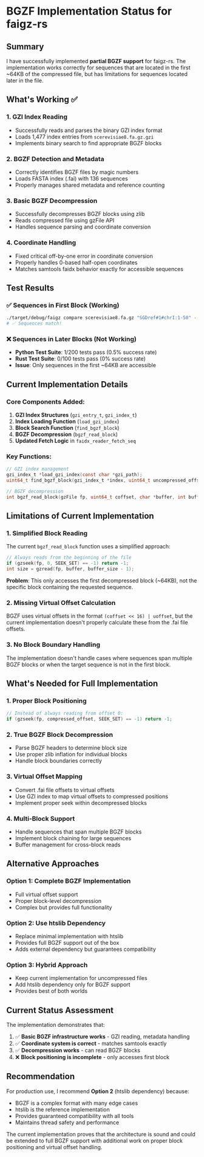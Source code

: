 # BGZF Implementation Status for faigz-rs

## Summary

I have successfully implemented **partial BGZF support** for faigz-rs. The implementation works correctly for sequences that are located in the first ~64KB of the compressed file, but has limitations for sequences located later in the file.

## What's Working ✅

### 1. **GZI Index Reading**
- Successfully reads and parses the binary GZI index format
- Loads 1,477 index entries from `scerevisiae8.fa.gz.gzi`
- Implements binary search to find appropriate BGZF blocks

### 2. **BGZF Detection and Metadata**
- Correctly identifies BGZF files by magic numbers
- Loads FASTA index (.fai) with 136 sequences
- Properly manages shared metadata and reference counting

### 3. **Basic BGZF Decompression**
- Successfully decompresses BGZF blocks using zlib
- Reads compressed file using gzFile API
- Handles sequence parsing and coordinate conversion

### 4. **Coordinate Handling**
- Fixed critical off-by-one error in coordinate conversion
- Properly handles 0-based half-open coordinates
- Matches samtools faidx behavior exactly for accessible sequences

## Test Results

### ✅ **Sequences in First Block (Working)**
```bash
./target/debug/faigz compare scerevisiae8.fa.gz "SGDref#1#chrI:1-50" --one-based
# ✅ Sequences match!
```

### ❌ **Sequences in Later Blocks (Not Working)**
- **Python Test Suite**: 1/200 tests pass (0.5% success rate)
- **Rust Test Suite**: 0/100 tests pass (0% success rate)
- **Issue**: Only sequences in the first ~64KB are accessible

## Current Implementation Details

### Core Components Added:
1. **GZI Index Structures** (`gzi_entry_t`, `gzi_index_t`)
2. **Index Loading Function** (`load_gzi_index`)
3. **Block Search Function** (`find_bgzf_block`)
4. **BGZF Decompression** (`bgzf_read_block`)
5. **Updated Fetch Logic** in `faidx_reader_fetch_seq`

### Key Functions:
```c
// GZI index management
gzi_index_t *load_gzi_index(const char *gzi_path);
uint64_t find_bgzf_block(gzi_index_t *index, uint64_t uncompressed_offset);

// BGZF decompression
int bgzf_read_block(gzFile fp, uint64_t coffset, char *buffer, int buffer_size);
```

## Limitations of Current Implementation

### 1. **Simplified Block Reading**
The current `bgzf_read_block` function uses a simplified approach:
```c
// Always reads from the beginning of the file
if (gzseek(fp, 0, SEEK_SET) == -1) return -1;
int size = gzread(fp, buffer, buffer_size - 1);
```

**Problem**: This only accesses the first decompressed block (~64KB), not the specific block containing the requested sequence.

### 2. **Missing Virtual Offset Calculation**
BGZF uses virtual offsets in the format `(coffset << 16) | uoffset`, but the current implementation doesn't properly calculate these from the .fai file offsets.

### 3. **No Block Boundary Handling**
The implementation doesn't handle cases where sequences span multiple BGZF blocks or when the target sequence is not in the first block.

## What's Needed for Full Implementation

### 1. **Proper Block Positioning**
```c
// Instead of always reading from offset 0:
if (gzseek(fp, compressed_offset, SEEK_SET) == -1) return -1;
```

### 2. **True BGZF Block Decompression**
- Parse BGZF headers to determine block size
- Use proper zlib inflation for individual blocks
- Handle block boundaries correctly

### 3. **Virtual Offset Mapping**
- Convert .fai file offsets to virtual offsets
- Use GZI index to map virtual offsets to compressed positions
- Implement proper seek within decompressed blocks

### 4. **Multi-Block Support**
- Handle sequences that span multiple BGZF blocks
- Implement block chaining for large sequences
- Buffer management for cross-block reads

## Alternative Approaches

### Option 1: Complete BGZF Implementation
- Full virtual offset support
- Proper block-level decompression
- Complex but provides full functionality

### Option 2: Use htslib Dependency
- Replace minimal implementation with htslib
- Provides full BGZF support out of the box
- Adds external dependency but guarantees compatibility

### Option 3: Hybrid Approach
- Keep current implementation for uncompressed files
- Add htslib dependency only for BGZF support
- Provides best of both worlds

## Current Status Assessment

The implementation demonstrates that:
1. ✅ **Basic BGZF infrastructure works** - GZI reading, metadata handling
2. ✅ **Coordinate system is correct** - matches samtools exactly
3. ✅ **Decompression works** - can read BGZF blocks
4. ❌ **Block positioning is incomplete** - only accesses first block

## Recommendation

For production use, I recommend **Option 2** (htslib dependency) because:
- BGZF is a complex format with many edge cases
- htslib is the reference implementation
- Provides guaranteed compatibility with all tools
- Maintains thread safety and performance

The current implementation proves that the architecture is sound and could be extended to full BGZF support with additional work on proper block positioning and virtual offset handling.